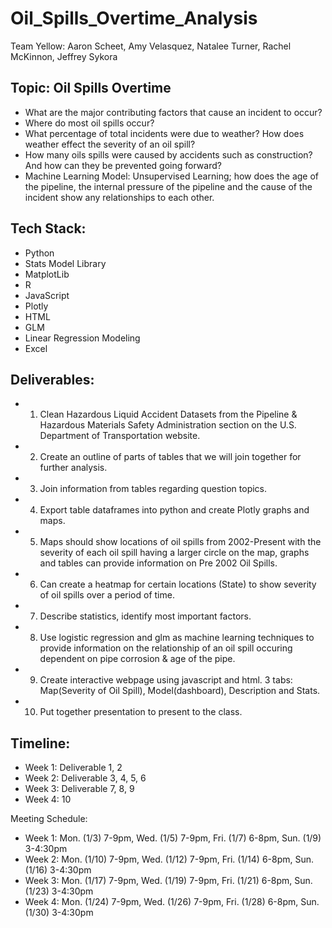 # Oil_Spills_Overtime_Analysis
Team Yellow: Aaron Scheet, Amy Velasquez, Natalee Turner, Rachel McKinnon, Jeffrey Sykora

## Topic: Oil Spills Overtime
- What are the major contributing factors that cause an incident to occur?
- Where do most oil spills occur?
- What percentage of total incidents were due to weather? How does weather effect the severity of an oil spill? 
- How many oils spills were caused by accidents such as construction? And how can they be prevented going forward?
- Machine Learning Model: Unsupervised Learning; how does the age of the pipeline, the internal pressure of the pipeline and the cause of the incident show any relationships to each other.

## Tech Stack:
- Python
- Stats Model Library
- MatplotLib
- R
- JavaScript
- Plotly
- HTML
- GLM
- Linear Regression Modeling
- Excel

## Deliverables:
- 1. Clean Hazardous Liquid Accident Datasets from the Pipeline & Hazardous Materials Safety Administration section on the U.S. Department of Transportation website.
- 2. Create an outline of parts of tables that we will join together for further analysis.
- 3. Join information from tables regarding question topics.
- 4. Export table dataframes into python and create Plotly graphs and maps.
- 5. Maps should show locations of oil spills from 2002-Present with the severity of each oil spill having a larger circle on the map, graphs and tables can provide information on Pre 2002 Oil Spills.
- 6. Can create a heatmap for certain locations (State) to show severity of oil spills over a period of time.
- 7. Describe statistics, identify most important factors. 
- 8. Use logistic regression and glm as machine learning techniques to provide information on the relationship of an oil spill occuring dependent on pipe corrosion & age of the pipe.
- 9. Create interactive webpage using javascript and html. 3 tabs: Map(Severity of Oil Spill), Model(dashboard), Description and Stats.
- 10. Put together presentation to present to the class.

## Timeline:
- Week 1: Deliverable 1, 2
- Week 2: Deliverable 3, 4, 5, 6
- Week 3: Deliverable 7, 8, 9
- Week 4: 10

Meeting Schedule:
 - Week 1: Mon. (1/3)  7-9pm, Wed. (1/5)  7-9pm, Fri. (1/7)  6-8pm, Sun. (1/9)  3-4:30pm
 - Week 2: Mon. (1/10) 7-9pm, Wed. (1/12) 7-9pm, Fri. (1/14) 6-8pm, Sun. (1/16) 3-4:30pm
 - Week 3: Mon. (1/17) 7-9pm, Wed. (1/19) 7-9pm, Fri. (1/21) 6-8pm, Sun. (1/23) 3-4:30pm
 - Week 4: Mon. (1/24) 7-9pm, Wed. (1/26) 7-9pm, Fri. (1/28) 6-8pm, Sun. (1/30) 3-4:30pm
